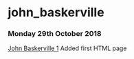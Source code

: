 # john_baskerville

### Monday 29th October 2018

[John Baskerville 1](https://meganturtlee.github.io/john_baskerville/baskerville1.html)
Added first HTML page